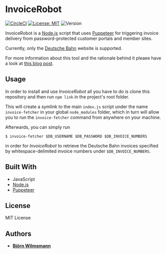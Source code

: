 # InvoiceRobot

[![CircleCI](https://circleci.com/gh/BjoernKW/InvoiceFetcher.svg?style=shield)](https://circleci.com/gh/BjoernKW/InvoiceFetcher)
[![License: MIT](https://img.shields.io/badge/License-MIT-yellow.svg)](https://opensource.org/licenses/MIT)
![Version](https://img.shields.io/github/package-json/v/BjoernKW/InvoiceFetcher.svg?style=shield)

InvoiceRobot is a [Node.js](https://nodejs.org/) script that uses [Puppeteer](https://pptr.dev/) for triggering invoice
delivery from password-protected customer portals and member sites.

Currently, only the [Deutsche Bahn](https://www.bahn.de/) website is supported.

For more information about this tool and the rationale behind it pleaee have a look at
[this blog post](https://bjoernkw.com/2020/08/02/automating-fetching-incoming-invoices-with-puppeteer/).

## Usage

In order to install and use *InvoiceRobot* all you have to do is clone this repository
and then run ```npm link``` in the project's root folder.

This will create a symlink to the main ```index.js``` script under the name ```invoice-fetcher``` in your global
```node_modules``` folder, which in turn will allow you to run the ```invoice-fetcher``` command from anywhere on your
machine.

Afterwards, you can simply run 

```shell script
$ invoice-fetcher $DB_USERNAME $DB_PASSWORD $DB_INVOICE_NUMBERS
```

in order for *InvoiceRobot* to retrieve the Deutsche Bahn invoices specified by whitespace-delimited invoice numbers
under ```$DB_INVOICE_NUMBERS```.

## Built With

* JavaScript
* [Node.js](https://nodejs.org/)
* [Puppeteer](https://pptr.dev/)

## License

MIT License

## Authors

* **[Björn Wilmsmann](https://bjoernkw.com)**
